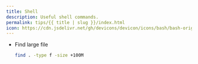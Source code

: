 ```yaml
---
title: Shell
description: Useful shell commands.
permalink: tips/{{ title | slug }}/index.html
icon: https://cdn.jsdelivr.net/gh/devicons/devicon/icons/bash/bash-original.svg
---
```


- Find large file
    ```bash
    find . -type f -size +100M
    ```